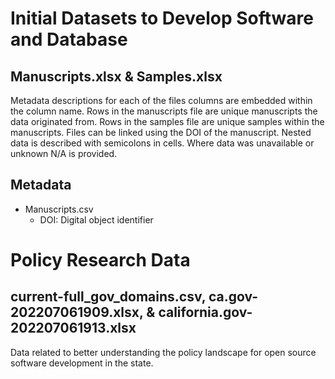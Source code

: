 # Initial Datasets to Develop Software and Database
## Manuscripts.xlsx & Samples.xlsx
Metadata descriptions for each of the files columns are embedded within the column name. Rows in the manuscripts file are unique manuscripts the data originated from. Rows in the samples file are unique samples within the manuscripts. Files can be linked using the DOI of the manuscript. Nested data is described with semicolons in cells. Where data was unavailable or unknown N/A is provided.

## Metadata
- Manuscripts.csv
  - DOI: Digital object identifier


# Policy Research Data
## current-full_gov_domains.csv, ca.gov-202207061909.xlsx, & california.gov-202207061913.xlsx
Data related to better understanding the policy landscape for open source software development in the state. 
